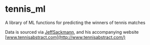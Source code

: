 # tennis_ml
A library of ML functions for predicting the winners of tennis matches

Data is sourced via [JeffSackmann](https://github.com/JeffSackmann), and his accompanying website [www.tennisabstract.com](http://www.tennisabstract.com/)
